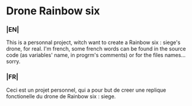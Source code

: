 # **Drone Rainbow six**

### |EN|
This is a personnal project, witch want to create a Rainbow six : siege's drone, for real. I'm french, some french words can be found in the source code (as variables' name, in progrm's comments) or for the files names... sorry.
### |FR|
Ceci est un projet personnel, qui a pour but de creer une replique fonctionelle du drone de Rainbow six : siege.
